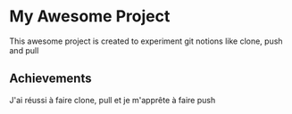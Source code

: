 # My Awesome Project

This awesome project is created to experiment git notions like clone, push and pull

## Achievements

J'ai réussi à faire clone, pull et je m'apprête à faire push
